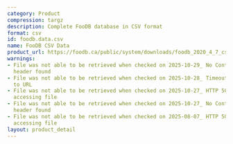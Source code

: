 ```yaml
---
category: Product
compression: targz
description: Complete FooDB database in CSV format
format: csv
id: foodb.data.csv
name: FooDB CSV Data
product_url: https://foodb.ca/public/system/downloads/foodb_2020_4_7_csv.tar.gz
warnings:
- File was not able to be retrieved when checked on 2025-10-29_ No Content-Length
  header found
- File was not able to be retrieved when checked on 2025-10-28_ Timeout connecting
  to URL
- File was not able to be retrieved when checked on 2025-10-27_ HTTP 502 error when
  accessing file
- File was not able to be retrieved when checked on 2025-10-27_ No Content-Length
  header found
- File was not able to be retrieved when checked on 2025-08-07_ HTTP 500 error when
  accessing file
layout: product_detail
---
```

